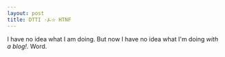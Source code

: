```yaml
---
layout: post
title: DTTI ·⍼⛥ HTNF
---
```


I have no idea what I am doing. But now I have no idea what I'm doing *with a blog!*. Word. 
